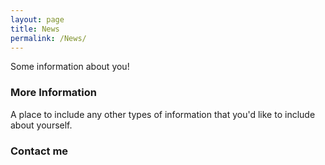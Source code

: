```yaml
---
layout: page
title: News
permalink: /News/
---
```


Some information about you!

### More Information

A place to include any other types of information that you'd like to include about yourself.

### Contact me
